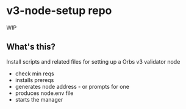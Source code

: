 # v3-node-setup repo

WIP

## What's this?

Install scripts and related files for setting up a Orbs v3 validator node
- check min reqs
- installs prereqs
- generates node address - or prompts for one
- produces node.env file 
- starts the manager
